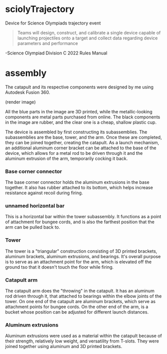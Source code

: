 # sciolyTrajectory
Device for Science Olympiads trajectory event

>Teams will design, construct, and calibrate a single device capable of launching projectiles onto a target and collect data regarding device parameters and performance

-Science Olympiad Division C 2022 Rules Manual

# assembly

The catapult and its respective components were designed by me using Autodesk Fusion 360.

(render image)

All the blue parts in the image are 3D printed, while the metallic-looking components are metal parts purchased from online. The black components in the image are rubber, and the clear one is a cheap, shallow plastic cup.

The device is assembled by first constructing its subassemblies. The subassemblies are the base, tower, and the arm. Once these are completed, they can be joined together, creating the catapult. As a launch mechanism, an additional aluminum corner bracket can be attached to the base of the device, which allows for a metal rod to be driven through it and the aluminum extrusion of the arm, temporarily cocking it back.

### Base corner connector

The base corner connector holds the aluminum extrusions in the base together. It also has rubber attached to its bottom, which helps increase resistance against recoil during firing.

### unnamed horizontal bar

This is a horizontal bar within the tower subassembly. It functions as a point of attachment for bungee cords, and is also the farthest position that the arm can be pulled back to.

### Tower

The tower is a "triangular" construction consisting of 3D printed brackets, aluminum brackets, aluminum extrusions, and bearings. It's overall purpose is to serve as an attachment point for the arm, which is elevated off the ground tso that it doesn't touch the floor while firing.

### Catapult arm

The catapult arm does the "throwing" in the catapult. It has an aluminum rod driven through it, that attached to bearings within the elbow joints of the tower.
On one end of the catapult are aluminum brackets, which serve as attachment points for bungee cords. On the other end of the arm, is a bucket whose position can be adjusted for different launch distances.

### Aluminum extrusions

Aluminum extrusions were used as a material within the catapult because of their strength, relatively low weight, and versatility from T-slots. They were joined together using aluminum and 3D printed brackets.
